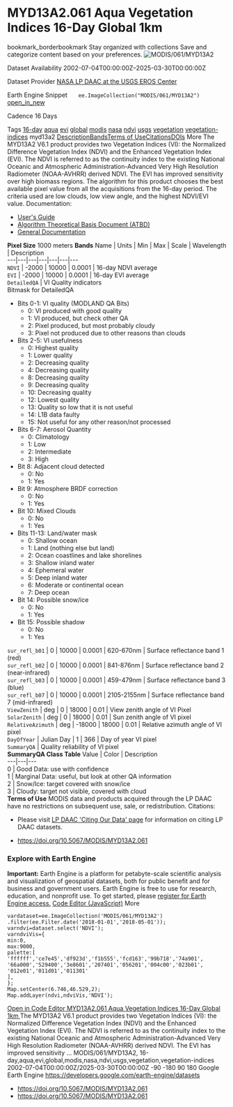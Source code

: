  
#  MYD13A2.061 Aqua Vegetation Indices 16-Day Global 1km 
bookmark_borderbookmark Stay organized with collections  Save and categorize content based on your preferences.
![MODIS/061/MYD13A2](https://developers.google.com/earth-engine/datasets/images/MODIS/MODIS_061_MYD13A2_sample.png) 

Dataset Availability
    2002-07-04T00:00:00Z–2025-03-30T00:00:00Z 

Dataset Provider
     [ NASA LP DAAC at the USGS EROS Center ](https://doi.org/10.5067/MODIS/MYD13A2.061) 

Earth Engine Snippet
     `    ee.ImageCollection("MODIS/061/MYD13A2")   ` [ open_in_new ](https://code.earthengine.google.com/?scriptPath=Examples:Datasets/MODIS/MODIS_061_MYD13A2) 

Cadence
    16 Days 

Tags
     [16-day](https://developers.google.com/earth-engine/datasets/tags/16-day) [aqua](https://developers.google.com/earth-engine/datasets/tags/aqua) [evi](https://developers.google.com/earth-engine/datasets/tags/evi) [global](https://developers.google.com/earth-engine/datasets/tags/global) [modis](https://developers.google.com/earth-engine/datasets/tags/modis) [nasa](https://developers.google.com/earth-engine/datasets/tags/nasa) [ndvi](https://developers.google.com/earth-engine/datasets/tags/ndvi) [usgs](https://developers.google.com/earth-engine/datasets/tags/usgs) [vegetation](https://developers.google.com/earth-engine/datasets/tags/vegetation) [vegetation-indices](https://developers.google.com/earth-engine/datasets/tags/vegetation-indices)
myd13a2
[Description](https://developers.google.com/earth-engine/datasets/catalog/MODIS_061_MYD13A2#description)[Bands](https://developers.google.com/earth-engine/datasets/catalog/MODIS_061_MYD13A2#bands)[Terms of Use](https://developers.google.com/earth-engine/datasets/catalog/MODIS_061_MYD13A2#terms-of-use)[Citations](https://developers.google.com/earth-engine/datasets/catalog/MODIS_061_MYD13A2#citations)[DOIs](https://developers.google.com/earth-engine/datasets/catalog/MODIS_061_MYD13A2#dois) More
The MYD13A2 V6.1 product provides two Vegetation Indices (VI): the Normalized Difference Vegetation Index (NDVI) and the Enhanced Vegetation Index (EVI). The NDVI is referred to as the continuity index to the existing National Oceanic and Atmospheric Administration-Advanced Very High Resolution Radiometer (NOAA-AVHRR) derived NDVI. The EVI has improved sensitivity over high biomass regions.
The algorithm for this product chooses the best available pixel value from all the acquisitions from the 16-day period. The criteria used are low clouds, low view angle, and the highest NDVI/EVI value.
Documentation:
  * [User's Guide](https://lpdaac.usgs.gov/documents/103/MOD13_User_Guide_V6.pdf)
  * [Algorithm Theoretical Basis Document (ATBD)](https://lpdaac.usgs.gov/documents/104/MOD13_ATBD.pdf)
  * [General Documentation](https://ladsweb.modaps.eosdis.nasa.gov/filespec/MODIS/61/MYD13A2)


**Pixel Size** 1000 meters 
**Bands**
Name | Units | Min | Max | Scale | Wavelength | Description  
---|---|---|---|---|---|---  
`NDVI` |  -2000  |  10000  | 0.0001 | 16-day NDVI average  
`EVI` |  -2000  |  10000  | 0.0001 | 16-day EVI average  
`DetailedQA` | VI Quality indicators  
Bitmask for DetailedQA
  * Bits 0-1: VI quality (MODLAND QA Bits) 
    * 0: VI produced with good quality
    * 1: VI produced, but check other QA
    * 2: Pixel produced, but most probably cloudy
    * 3: Pixel not produced due to other reasons than clouds
  * Bits 2-5: VI usefulness 
    * 0: Highest quality
    * 1: Lower quality
    * 2: Decreasing quality
    * 4: Decreasing quality
    * 8: Decreasing quality
    * 9: Decreasing quality
    * 10: Decreasing quality
    * 12: Lowest quality
    * 13: Quality so low that it is not useful
    * 14: L1B data faulty
    * 15: Not useful for any other reason/not processed
  * Bits 6-7: Aerosol Quantity 
    * 0: Climatology
    * 1: Low
    * 2: Intermediate
    * 3: High
  * Bit 8: Adjacent cloud detected 
    * 0: No
    * 1: Yes
  * Bit 9: Atmosphere BRDF correction 
    * 0: No
    * 1: Yes
  * Bit 10: Mixed Clouds 
    * 0: No
    * 1: Yes
  * Bits 11-13: Land/water mask 
    * 0: Shallow ocean
    * 1: Land (nothing else but land)
    * 2: Ocean coastlines and lake shorelines
    * 3: Shallow inland water
    * 4: Ephemeral water
    * 5: Deep inland water
    * 6: Moderate or continental ocean
    * 7: Deep ocean
  * Bit 14: Possible snow/ice 
    * 0: No
    * 1: Yes
  * Bit 15: Possible shadow 
    * 0: No
    * 1: Yes

  
`sur_refl_b01` |  0  |  10000  | 0.0001 | 620-670nm | Surface reflectance band 1 (red)  
`sur_refl_b02` |  0  |  10000  | 0.0001 | 841-876nm | Surface reflectance band 2 (near-infrared)  
`sur_refl_b03` |  0  |  10000  | 0.0001 | 459-479nm | Surface reflectance band 3 (blue)  
`sur_refl_b07` |  0  |  10000  | 0.0001 | 2105-2155nm | Surface reflectance band 7 (mid-infrared)  
`ViewZenith` | deg |  0  |  18000  | 0.01 | View zenith angle of VI Pixel  
`SolarZenith` | deg |  0  |  18000  | 0.01 | Sun zenith angle of VI pixel  
`RelativeAzimuth` | deg |  -18000  |  18000  | 0.01 | Relative azimuth angle of VI pixel  
`DayOfYear` | Julian Day |  1  |  366  | Day of year VI pixel  
`SummaryQA` | Quality reliability of VI pixel  
**SummaryQA Class Table**
Value | Color | Description  
---|---|---  
0 | Good Data: use with confidence  
1 | Marginal Data: useful, but look at other QA information  
2 | Snow/Ice: target covered with snow/ice  
3 | Cloudy: target not visible, covered with cloud  
**Terms of Use**
MODIS data and products acquired through the LP DAAC have no restrictions on subsequent use, sale, or redistribution.
Citations:
  * Please visit [LP DAAC 'Citing Our Data' page](https://lpdaac.usgs.gov/citing_our_data) for information on citing LP DAAC datasets.


  * [ https://doi.org/10.5067/MODIS/MYD13A2.061 ](https://doi.org/10.5067/MODIS/MYD13A2.061)


### Explore with Earth Engine
**Important:** Earth Engine is a platform for petabyte-scale scientific analysis and visualization of geospatial datasets, both for public benefit and for business and government users. Earth Engine is free to use for research, education, and nonprofit use. To get started, please [register for Earth Engine access.](https://console.cloud.google.com/earth-engine)
[Code Editor (JavaScript)](https://developers.google.com/earth-engine/datasets/catalog/MODIS_061_MYD13A2#code-editor-javascript-sample) More
```
vardataset=ee.ImageCollection('MODIS/061/MYD13A2')
.filter(ee.Filter.date('2018-01-01','2018-05-01'));
varndvi=dataset.select('NDVI');
varndviVis={
min:0,
max:9000,
palette:[
'ffffff','ce7e45','df923d','f1b555','fcd163','99b718','74a901',
'66a000','529400','3e8601','207401','056201','004c00','023b01',
'012e01','011d01','011301'
],
};
Map.setCenter(6.746,46.529,2);
Map.addLayer(ndvi,ndviVis,'NDVI');
```
[ Open in Code Editor ](https://code.earthengine.google.com/?scriptPath=Examples:Datasets/MODIS/MODIS_061_MYD13A2)
[ MYD13A2.061 Aqua Vegetation Indices 16-Day Global 1km ](https://developers.google.com/earth-engine/datasets/catalog/MODIS_061_MYD13A2)
The MYD13A2 V6.1 product provides two Vegetation Indices (VI): the Normalized Difference Vegetation Index (NDVI) and the Enhanced Vegetation Index (EVI). The NDVI is referred to as the continuity index to the existing National Oceanic and Atmospheric Administration-Advanced Very High Resolution Radiometer (NOAA-AVHRR) derived NDVI. The EVI has improved sensitivity …
MODIS/061/MYD13A2, 16-day,aqua,evi,global,modis,nasa,ndvi,usgs,vegetation,vegetation-indices 
2002-07-04T00:00:00Z/2025-03-30T00:00:00Z
-90 -180 90 180 
Google Earth Engine
https://developers.google.com/earth-engine/datasets
  * [ https://doi.org/10.5067/MODIS/MYD13A2.061 ](https://doi.org/https://doi.org/10.5067/MODIS/MYD13A2.061)
  * [ https://doi.org/10.5067/MODIS/MYD13A2.061 ](https://doi.org/https://developers.google.com/earth-engine/datasets/catalog/MODIS_061_MYD13A2)


